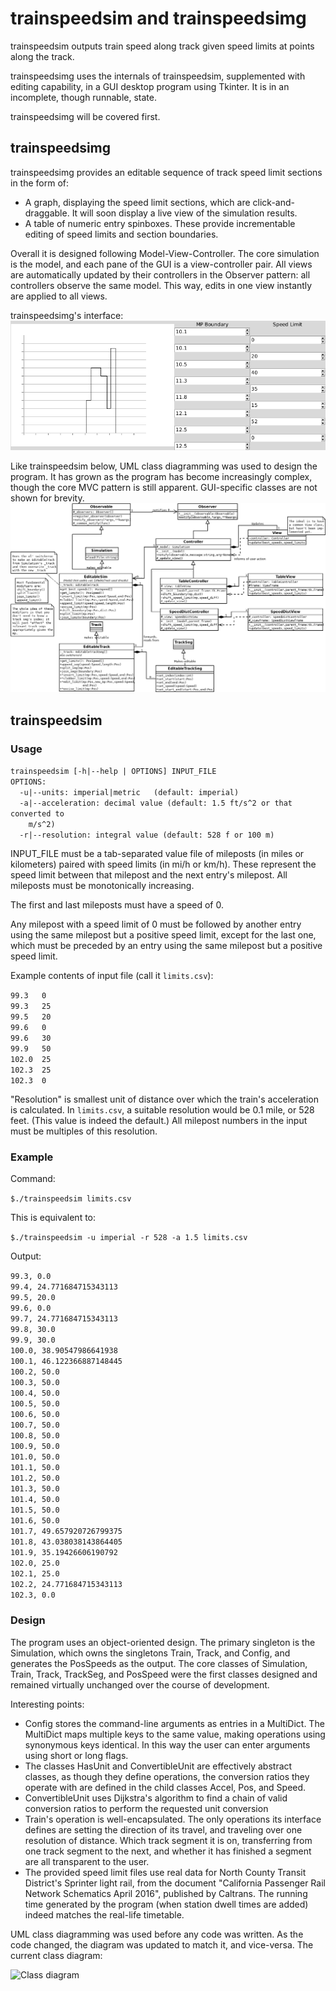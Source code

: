 # trainspeedsim and trainspeedsimg
trainspeedsim outputs train speed along track given speed limits at points along the track.

trainspeedsimg uses the internals of trainspeedsim, supplemented with editing capability, in a GUI desktop program using Tkinter. It is in an incomplete, though runnable, state.

trainspeedsimg will be covered first.

## trainspeedsimg

trainspeedsimg provides an editable sequence of track speed limit sections in the form of:

* A graph, displaying the speed limit sections, which are click-and-draggable. It will soon display a live view of the simulation results.
* A table of numeric entry spinboxes. These provide incrementable editing of speed limits and section boundaries.

Overall it is designed following Model-View-Controller. The core simulation is the model, and each pane of the GUI is a view-controller pair. All views are automatically updated by their controllers in the Observer pattern: all controllers observe the same model. This way, edits in one view instantly are applied to all views.

trainspeedsimg's interface:
![The GUI](gui-shot-00.png)

Like trainspeedsim below, UML class diagramming was used to design the program. It has grown as the program has become increasingly complex, though the core MVC pattern is still apparent. GUI-specific classes are not shown for brevity.
![trainspeedsimg's UML diagram](mvc_diagram.png)

## trainspeedsim

### Usage

`trainspeedsim [-h|--help | OPTIONS] INPUT_FILE`  
`OPTIONS:`  
`  -u|--units: imperial|metric   (default: imperial)`  
`  -a|--acceleration: decimal value (default: 1.5 ft/s^2 or that converted to`  
`    m/s^2)`  
`  -r|--resolution: integral value (default: 528 f or 100 m)`  

INPUT_FILE must be a tab-separated value file of mileposts (in miles or kilometers) paired with speed limits (in mi/h or km/h). These represent the speed limit between that milepost and the next entry's milepost. All mileposts must be monotonically increasing.

The first and last mileposts must have a speed of 0.

Any milepost with a speed limit of 0 must be followed by another entry using the same milepost but a positive speed limit, except for the last one, which must be preceded by an entry using the same milepost but a positive speed limit.

Example contents of input file (call it `limits.csv`):

`99.3	0`  
`99.3	25`  
`99.5	20`  
`99.6	0`  
`99.6	30`  
`99.9	50`  
`102.0	25`  
`102.3	25`  
`102.3	0`  

"Resolution" is smallest unit of distance over which the train's acceleration is calculated. In `limits.csv`, a suitable resolution would be 0.1 mile, or 528 feet. (This value is indeed the default.) All milepost numbers in the input must be multiples of this resolution.

### Example

Command:

`$./trainspeedsim limits.csv`  

This is equivalent to:

`$./trainspeedsim -u imperial -r 528 -a 1.5 limits.csv`

Output:

`99.3, 0.0`  
`99.4, 24.771684715343113`  
`99.5, 20.0`  
`99.6, 0.0`  
`99.7, 24.771684715343113`  
`99.8, 30.0`  
`99.9, 30.0`  
`100.0, 38.90547986641938`  
`100.1, 46.122366887148445`  
`100.2, 50.0`  
`100.3, 50.0`  
`100.4, 50.0`  
`100.5, 50.0`  
`100.6, 50.0`  
`100.7, 50.0`  
`100.8, 50.0`  
`100.9, 50.0`  
`101.0, 50.0`  
`101.1, 50.0`  
`101.2, 50.0`  
`101.3, 50.0`  
`101.4, 50.0`  
`101.5, 50.0`  
`101.6, 50.0`  
`101.7, 49.657920726799375`  
`101.8, 43.038038143864405`  
`101.9, 35.19426606190792`  
`102.0, 25.0`  
`102.1, 25.0`  
`102.2, 24.771684715343113`  
`102.3, 0.0`  

### Design

The program uses an object-oriented design. The primary singleton is the Simulation, which owns the singletons Train, Track, and Config, and generates the PosSpeeds as the output. The core classes of Simulation, Train, Track, TrackSeg, and PosSpeed were the first classes designed and remained virtually unchanged over the course of development.

Interesting points:

* Config stores the command-line arguments as entries in a MultiDict. The MultiDict maps multiple keys to the same value, making operations using synonymous keys identical. In this way the user can enter arguments using short or long flags.
* The classes HasUnit and ConvertibleUnit are effectively abstract classes, as though they define operations, the conversion ratios they operate with are defined in the child classes Accel, Pos, and Speed.
* ConvertibleUnit uses Dijkstra's algorithm to find a chain of valid conversion ratios to perform the requested unit conversion
* Train's operation is well-encapsulated. The only operations its interface defines are setting the direction of its travel, and traveling over one resolution of distance. Which track segment it is on, transferring from one track segment to the next, and whether it has finished a segment are all transparent to the user.
* The provided speed limit files use real data for North County Transit District's Sprinter light rail, from the document "California Passenger Rail Network Schematics April 2016", published by Caltrans. The running time generated by the program (when station dwell times are added) indeed matches the real-life timetable.

UML class diagramming was used before any code was written. As the code changed, the diagram was updated to match it, and vice-versa. The current class diagram:

![Class diagram](diagram.png)
